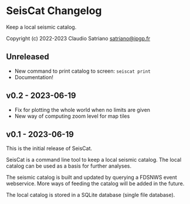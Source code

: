# SeisCat Changelog

Keep a local seismic catalog.

Copyright (c) 2022-2023 Claudio Satriano <satriano@ipgp.fr>

## Unreleased

- New command to print catalog to screen: `seiscat print`
- Documentation!

## v0.2 - 2023-06-19

- Fix for plotting the whole world when no limits are given
- New way of computing zoom level for map tiles

## v0.1 - 2023-06-19

This is the initial release of SeisCat.

SeisCat is a command line tool to keep a local seismic catalog.
The local catalog can be used as a basis for further analyses.

The seismic catalog is built and updated by querying a FDSNWS event webservice.
More ways of feeding the catalog will be added in the future.

The local catalog is stored in a SQLite database (single file database).

